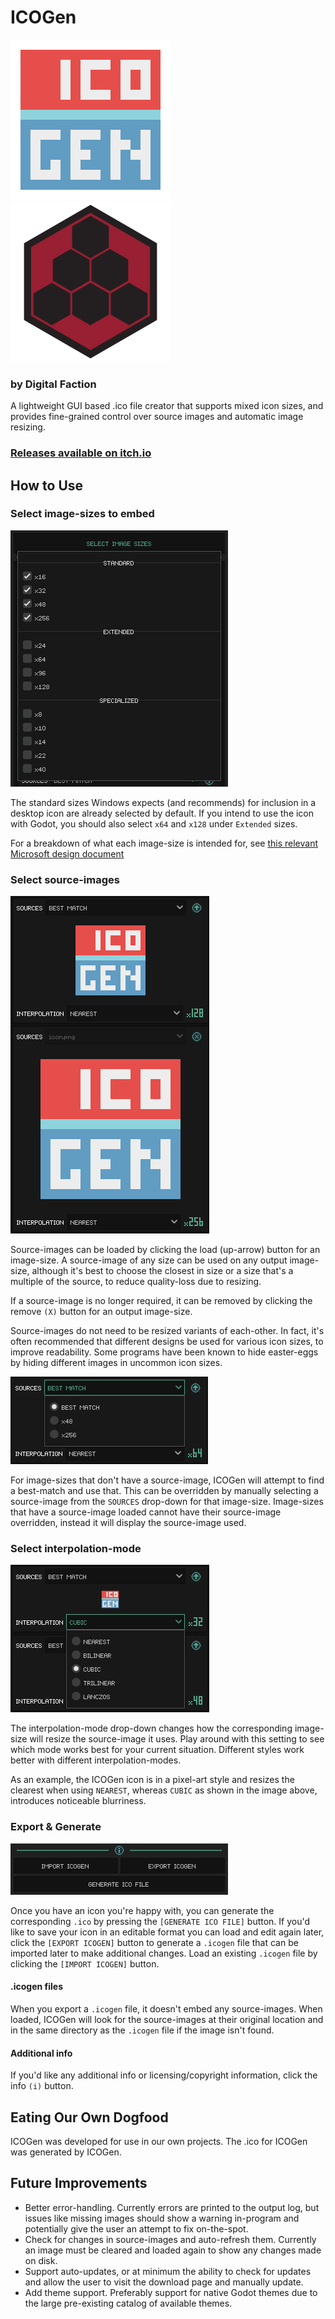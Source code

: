 # ICOGen
![ICOGen](Project/branding/icon.png) ![Digital Faction](Assets/docs/images/dfaction_logo.png)
### by Digital Faction

A lightweight GUI based .ico file creator that supports mixed icon sizes, and provides fine-grained control over source images and automatic image resizing.

### [Releases available on itch.io](https://dfaction.itch.io/icogen)

## How to Use

### Select image-sizes to embed
![Select Image-Sizes](Assets/docs/images/select_image_sizes.png)

The standard sizes Windows expects (and recommends) for inclusion in a desktop icon are already selected by default. If you intend to use the icon with Godot, you should also select `x64` and `x128` under `Extended` sizes.

For a breakdown of what each image-size is intended for, see [this relevant Microsoft design document](https://docs.microsoft.com/en-us/windows/win32/uxguide/vis-icons?redirectedfrom=MSDN#size_requirements)

### Select source-images
![Select Source-Images](Assets/docs/images/select_source_images.png)

Source-images can be loaded by clicking the load (up-arrow) button for an image-size. A source-image of any size can be used on any output image-size, although it's best to choose the closest in size or a size that's a multiple of the source, to reduce quality-loss due to resizing.

If a source-image is no longer required, it can be removed by clicking the remove `(X)` button for an output image-size.

Source-images do not need to be resized variants of each-other. In fact, it's often recommended that different designs be used for various icon sizes, to improve readability. Some programs have been known to hide easter-eggs by hiding different images in uncommon icon sizes.

![Manual Source-Image Selection](Assets/docs/images/sources_manual_selection.png)

For image-sizes that don't have a source-image, ICOGen will attempt to find a best-match and use that. This can be overridden by manually selecting a source-image from the `SOURCES` drop-down for that image-size. Image-sizes that have a source-image loaded cannot have their source-image overridden, instead it will display the source-image used.

### Select interpolation-mode
![Select Interpolation-Mode](Assets/docs/images/interpolation_mode.png)

The interpolation-mode drop-down changes how the corresponding image-size will resize the source-image it uses. Play around with this setting to see which mode works best for your current situation. Different styles work better with different interpolation-modes.

As an example, the ICOGen icon is in a pixel-art style and resizes the clearest when using `NEAREST`, whereas `CUBIC` as shown in the image above, introduces noticeable blurriness.

### Export & Generate
![Export ICO & ICOGEN Files](Assets/docs/images/export_icogen_ico.png)

Once you have an icon you're happy with, you can generate the corresponding `.ico` by pressing the `[GENERATE ICO FILE]` button. If you'd like to save your icon in an editable format you can load and edit again later, click the `[EXPORT ICOGEN]` button to generate a `.icogen` file that can be imported later to make additional changes. Load an existing `.icogen` file by clicking the `[IMPORT ICOGEN]` button.

#### .icogen files
When you export a `.icogen` file, it doesn't embed any source-images. When loaded, ICOGen will look for the source-images at their original location and in the same directory as the `.icogen` file if the image isn't found.

#### Additional info
If you'd like any additional info or licensing/copyright information, click the info `(i)` button.

## Eating Our Own Dogfood
ICOGen was developed for use in our own projects. The .ico for ICOGen was generated by ICOGen.


## Future Improvements
* Better error-handling. Currently errors are printed to the output log, but issues like missing images should show a warning in-program and potentially give the user an attempt to fix on-the-spot.
* Check for changes in source-images and auto-refresh them. Currently an image must be cleared and loaded again to show any changes made on disk.
* Support auto-updates, or at minimum the ability to check for updates and allow the user to visit the download page and manually update.
* Add theme support. Preferably support for native Godot themes due to the large pre-existing catalog of available themes.